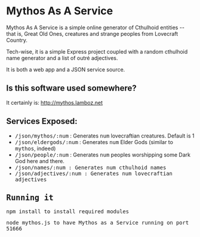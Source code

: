 Mythos As A Service
===================

Mythos As A Service is a simple online generator of Cthulhoid entities -- that is, 
Great Old Ones, creatures and strange peoples from Lovecraft Country. 

Tech-wise, it is a simple Express project coupled with a random cthulhoid name generator and 
a list of outré adjectives. 

It is both a web app and a JSON service source. 

Is this software used somewhere?
--------------------------------

It certainly is: http://mythos.lamboz.net

Services Exposed:
-----------------

* <tt>/json/mythos/:num</tt> : Generates <tt>num</tt> lovecraftian creatures. Default is 1
* <tt>/json/eldergods/:num</tt> : Generates <tt>num</tt> Elder Gods (similar to <tt>mythos</tt>, indeed)
* <tt>/json/people/:num</tt> : Generates <tt>num</tt> peoples worshipping some Dark God here and there. 
* <tt>/json/names/:num<tt> : Generates <tt>num</tt> cthulhoid names
* <tt>/json/adjectives/:num</tt> : Generates <tt>num</tt> lovecraftian adjectives

Running it
----------

<tt>npm install</tt> to install required modules

<tt>node mythos.js</tt> to have Mythos as a Service running on port 51666



